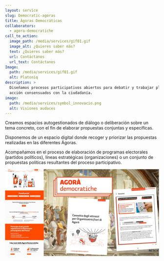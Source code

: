 ```yaml
---
layout: service
slug: Democratic-agoras
title: Ágoras Democráticas
collaborators:
  - agora-democratiche
call_to_action:
  image_path: /media/services/gif01.gif
  image_alt: ¿Quieres saber más?
  text: ¿Quieres saber más?
  url: Contáctanos
  url_text: Contáctanos
Image:
  path: /media/services/gif01.gif
  alt: Platoniq
description: >
  Diseñamos procesos participativos abiertos para debatir y trabajar planes de
  acción consensuados con la ciudadanía.
image:
  path: /media/services/symbol_innovacio.png
  alt: Visiones audaces
---
```

Creamos espacios autogestionados de diálogo o deliberación sobre un tema concreto, con el fin de elaborar propuestas conjuntas y específicas.

Disponemos de un espacio digital donde recoger y priorizar las propuestas realizadas en las diferentes Ágoras.

Acompañamos en el proceso de elaboración de programas electorales (partidos políticos), líneas estratégicas (organizaciones) o un conjunto de propuestas políticas resultantes del proceso participativo.

![Agorà Democratiche](/media/photo_2024-07-31_15-48-25.jpg "Agorà Democratiche")
